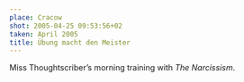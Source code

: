 ```yaml
---
place: Cracow
shot: 2005-04-25 09:53:56+02
taken: April 2005
title: Übung macht den Meister
---
```


Miss Thoughtscriber’s morning training with <cite>The Narcissism</cite>.
